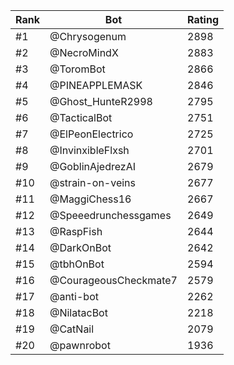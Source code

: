 Rank|Bot|Rating
---|---|---
#1|@Chrysogenum|2898
#2|@NecroMindX|2883
#3|@ToromBot|2866
#4|@PINEAPPLEMASK|2846
#5|@Ghost_HunteR2998|2795
#6|@TacticalBot|2751
#7|@ElPeonElectrico|2725
#8|@InvinxibleFlxsh|2701
#9|@GoblinAjedrezAI|2679
#10|@strain-on-veins|2677
#11|@MaggiChess16|2667
#12|@Speeedrunchessgames|2649
#13|@RaspFish|2644
#14|@DarkOnBot|2642
#15|@tbhOnBot|2594
#16|@CourageousCheckmate7|2579
#17|@anti-bot|2262
#18|@NilatacBot|2218
#19|@CatNail|2079
#20|@pawnrobot|1936
